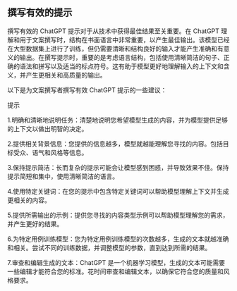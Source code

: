 ## 撰写有效的提示

撰写有效的 ChatGPT 提示对于从技术中获得最佳结果至关重要。在 ChatGPT 理解和用于文案撰写时，结构在书面语言中非常重要，以产生最佳输出。该模型已经在大型数据集上进行了训练，但仍需要清晰和结构良好的输入才能产生准确和有意义的输出。在撰写提示时，重要的是考虑语言结构，包括使用清晰简洁的句子、正确的语法和拼写以及适当的标点符号。这有助于模型更好地理解输入的上下文和含义，并产生更相关和高质量的输出。

以下是为文案撰写者撰写有效 ChatGPT 提示的一些建议：

提示

1.明确和清晰地说明任务：清楚地说明您希望模型生成的内容，并为模型提供足够的上下文以做出明智的决定。

2.提供相关背景信息：您提供的信息越多，模型就越能理解您寻找的内容。包括目标受众、语气和风格等信息。

3.保持提示简洁：长而复杂的提示可能会让模型感到困惑，并导致效果不佳。保持提示简短和集中，使用清晰简洁的语言。

4.使用特定关键词：在您的提示中包含特定关键词可以帮助模型理解上下文并生成更相关的内容。

5.提供所需输出的示例：提供您寻找的内容类型示例可以帮助模型理解您的需求，并产生更好的结果。

6.为特定用例训练模型：您为特定用例训练模型的次数越多，生成的文本就越准确和相关。尝试不同的训练数据，并调整模型的参数，直到达到所需的结果。

7.审查和编辑生成的文本：ChatGPT 是一个机器学习模型，生成的文本可能需要一些编辑才能符合您的标准。花时间审查和编辑文本，以确保它符合您的质量和风格要求。
